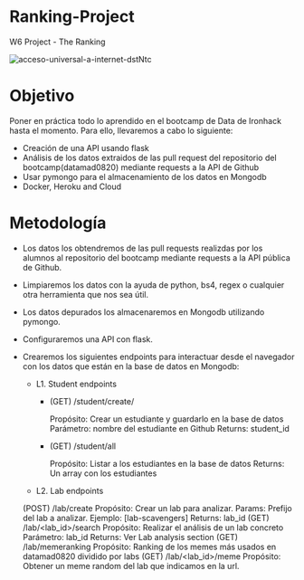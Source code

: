 # Ranking-Project
W6 Project - The Ranking

![acceso-universal-a-internet-dstNtc](https://user-images.githubusercontent.com/61025562/94252247-92c7f800-ff1b-11ea-9574-5910f98e599e.jpg)

# Objetivo

Poner en práctica todo lo aprendido en el bootcamp de Data de Ironhack hasta el momento. Para ello, llevaremos a cabo lo siguiente:

- Creación de una API usando flask
- Análisis de los datos extraidos de las pull request del repositorio del bootcamp(datamad0820) mediante requests a la API de Github
- Usar pymongo para el almacenamiento de los datos en Mongodb
- Docker, Heroku and Cloud

# Metodología

- Los datos los obtendremos de las pull requests realizdas por los alumnos al repositorio del bootcamp mediante requests a la API pública de Github.
- Limpiaremos los datos con la ayuda de python, bs4, regex o cualquier otra herramienta que nos sea útil.
- Los datos depurados los almacenaremos en Mongodb utilizando pymongo.
- Configuraremos una API con flask.
- Crearemos los siguientes endpoints para interactuar desde el navegador con los datos que están en la base de datos en Mongodb:
    - L1. Student endpoints
        - (GET) /student/create/<studentname>

            Propósito: Crear un estudiante y guardarlo en la base de datos
            Parámetro: nombre del estudiante en Github
            Returns: student_id

        - (GET) /student/all

            Propósito: Listar a los estudiantes en la base de datos
            Returns: Un array con los estudiantes

    - L2. Lab endpoints

    (POST) /lab/create
        Propósito: Crear un lab para analizar.
        Params: Prefijo del lab a analizar. Ejemplo: [lab-scavengers]
        Returns: lab_id
    (GET) /lab/<lab_id>/search
        Propósito: Realizar el análisis de un lab concreto
        Parámetro: lab_id
        Returns: Ver Lab analysis section
    (GET) /lab/memeranking
        Propósito: Ranking de los memes más usados en datamad0820 dividido por labs
    (GET) /lab/<lab_id>/meme
        Propósito: Obtener un meme random del lab que indicamos en la url.
